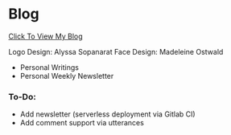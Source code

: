 # Blog

[Click To View My Blog](https://ryan-schachte.com)

Logo Design: Alyssa Sopanarat
Face Design: Madeleine Ostwald

- Personal Writings
- Personal Weekly Newsletter


### To-Do:

- Add newsletter (serverless deployment via Gitlab CI)
- Add comment support via utterances